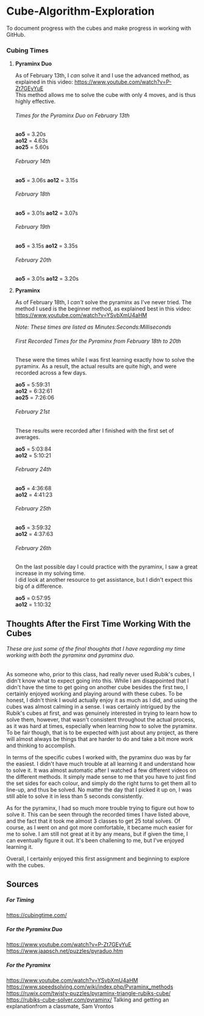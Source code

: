 # Cube-Algorithm-Exploration
To document progress with the cubes and make progress in working with GitHub.   


### **Cubing Times**

1. **Pyraminx Duo**
     
   As of February 13th, I *can* solve it and I use the advanced method, as explained in this video: https://www.youtube.com/watch?v=P-Zt7GEyYuE  
   This method allows me to solve the cube with only 4 moves, and is thus highly effective. 
   
   ###### Times for the Pyraminx Duo on February 13th
   
   **ao5** = 3.20s  
   **ao12** = 4.63s  
   **ao25** = 5.60s  
   
   ###### February 14th
   
   **ao5** = 3.06s
   **ao12** = 3.15s
   
   ###### February 18th
   
   **ao5** = 3.01s
   **ao12** = 3.07s

   ###### February 19th
   
   **ao5** = 3.15s
   **ao12** = 3.35s
   
   ###### February 20th
   
   **ao5** = 3.01s
   **ao12** = 3.20s  
         
2. **Pyraminx**

   As of February 18th, I *can't* solve the pyraminx as I've never tried.
   The method I used is the beginner method, as explained best in this video: https://www.youtube.com/watch?v=YSvbXmU4aHM
   
   *Note: These times are listed as Minutes:Seconds:Milliseconds*
   
   ###### First Recorded Times for the Pyraminx from February 18th to 20th
   
   These were the times while I was first learning exactly how to solve the pyraminx. 
   As a result, the actual results are quite high, and were recorded across a few days.  
   
   **ao5** = 5:59:31    
   **ao12** = 6:32:61     
   **ao25** = 7:26:06    

   ###### February 21st  
   
   These results were recorded after I finished with the first set of averages.  
   
   **ao5** = 5:03:84   
   **ao12** = 5:10:21    

   ###### February 24th   
   
   **ao5** = 4:36:68    
   **ao12** = 4:41:23   
   
   ###### February 25th  
    
   **ao5** = 3:59:32   
   **ao12** = 4:37:63  
   
   ###### February 26th   
   
   On the last possible day I could practice with the pyraminx, I saw a great increase in my solving time.   
   I did look at another resource to get assistance, but I didn't expect this big of a difference.    
   
   **ao5** = 0:57:95  
   **ao12** = 1:10:32  

## Thoughts After the First Time Working With the Cubes

###### These are just some of the final thoughts that I have regarding my time working with both the pyraminx and pyraminx duo. 

As someone who, prior to this class, had really never used Rubik's cubes, I didn't know what to expect going into this. While I am disappointed that I didn't have the time to get going on another cube besides the first two, I certainly enjoyed working and playing around with these cubes. To be honest, I didn't think I would actually enjoy it as much as I did, and using the cubes was almost calming in a sense. I was certainly intrigued by the Rubik's cubes at first, and was genuinely interested in trying to learn how to solve them, however, that wasn't consistent throughout the actual process, as it was hard at times, especially when learning how to solve the pyraminx. To be fair though, that is to be expected with just about any project, as there will almost always be things that are harder to do and take a bit more work and thinking to accomplish. 

In terms of the specific cubes I worked with, the pyraminx duo was by far the easiest. I didn't have much trouble at all learning it and understand how to solve it. It was almost automatic after I watched a few different videos on the different methods. It simply made sense to me that you have to just find the set sides for each colour, and simply do the right turns to get them all to line-up, and thus be solved. No matter the day that I picked it up on, I was still able to solve it in less than 5 seconds consistently. 

As for the pyraminx, I had so much more trouble trying to figure out how to solve it. This can be seen through the recorded times I have listed above, and the fact that it took me almost 3 classes to get 25 total solves. Of course, as I went on and got more comfortable, it became much easier for me to solve. I am still not great at it by any means, but if given the time, I can eventually figure it out. It's been challening to me, but I've enjoyed learning it.

Overall, I certainly enjoyed this first assignment and beginning to explore with the cubes.

  
## Sources 

##### For Timing
https://cubingtime.com/

##### For the Pyraminx Duo
https://www.youtube.com/watch?v=P-Zt7GEyYuE
https://www.jaapsch.net/puzzles/pyraduo.htm

##### For the Pyraminx
https://www.youtube.com/watch?v=YSvbXmU4aHM
https://www.speedsolving.com/wiki/index.php/Pyraminx_methods
https://ruwix.com/twisty-puzzles/pyraminx-triangle-rubiks-cube/
https://rubiks-cube-solver.com/pyraminx/
Talking and getting an explanationfrom a classmate, Sam Vrontos

